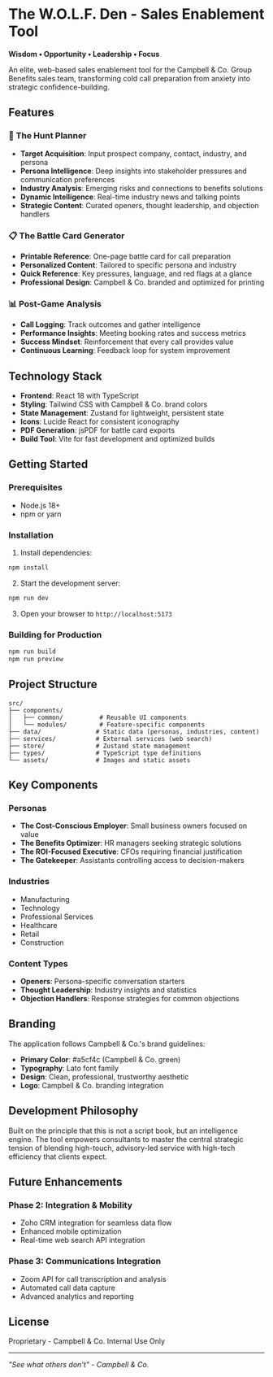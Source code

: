 # The W.O.L.F. Den - Sales Enablement Tool

**Wisdom • Opportunity • Leadership • Focus**

An elite, web-based sales enablement tool for the Campbell & Co. Group Benefits sales team, transforming cold call preparation from anxiety into strategic confidence-building.

## Features

### 🎯 The Hunt Planner
- **Target Acquisition**: Input prospect company, contact, industry, and persona
- **Persona Intelligence**: Deep insights into stakeholder pressures and communication preferences
- **Industry Analysis**: Emerging risks and connections to benefits solutions
- **Dynamic Intelligence**: Real-time industry news and talking points
- **Strategic Content**: Curated openers, thought leadership, and objection handlers

### 📋 The Battle Card Generator
- **Printable Reference**: One-page battle card for call preparation
- **Personalized Content**: Tailored to specific persona and industry
- **Quick Reference**: Key pressures, language, and red flags at a glance
- **Professional Design**: Campbell & Co. branded and optimized for printing

### 📊 Post-Game Analysis
- **Call Logging**: Track outcomes and gather intelligence
- **Performance Insights**: Meeting booking rates and success metrics
- **Success Mindset**: Reinforcement that every call provides value
- **Continuous Learning**: Feedback loop for system improvement

## Technology Stack

- **Frontend**: React 18 with TypeScript
- **Styling**: Tailwind CSS with Campbell & Co. brand colors
- **State Management**: Zustand for lightweight, persistent state
- **Icons**: Lucide React for consistent iconography
- **PDF Generation**: jsPDF for battle card exports
- **Build Tool**: Vite for fast development and optimized builds

## Getting Started

### Prerequisites
- Node.js 18+ 
- npm or yarn

### Installation

1. Install dependencies:
```bash
npm install
```

2. Start the development server:
```bash
npm run dev
```

3. Open your browser to `http://localhost:5173`

### Building for Production

```bash
npm run build
npm run preview
```

## Project Structure

```
src/
├── components/
│   ├── common/          # Reusable UI components
│   └── modules/         # Feature-specific components
├── data/               # Static data (personas, industries, content)
├── services/           # External services (web search)
├── store/              # Zustand state management
├── types/              # TypeScript type definitions
└── assets/             # Images and static assets
```

## Key Components

### Personas
- **The Cost-Conscious Employer**: Small business owners focused on value
- **The Benefits Optimizer**: HR managers seeking strategic solutions
- **The ROI-Focused Executive**: CFOs requiring financial justification
- **The Gatekeeper**: Assistants controlling access to decision-makers

### Industries
- Manufacturing
- Technology  
- Professional Services
- Healthcare
- Retail
- Construction

### Content Types
- **Openers**: Persona-specific conversation starters
- **Thought Leadership**: Industry insights and statistics
- **Objection Handlers**: Response strategies for common objections

## Branding

The application follows Campbell & Co.'s brand guidelines:
- **Primary Color**: #a5cf4c (Campbell & Co. green)
- **Typography**: Lato font family
- **Design**: Clean, professional, trustworthy aesthetic
- **Logo**: Campbell & Co. branding integration

## Development Philosophy

Built on the principle that this is not a script book, but an intelligence engine. The tool empowers consultants to master the central strategic tension of blending high-touch, advisory-led service with high-tech efficiency that clients expect.

## Future Enhancements

### Phase 2: Integration & Mobility
- Zoho CRM integration for seamless data flow
- Enhanced mobile optimization
- Real-time web search API integration

### Phase 3: Communications Integration
- Zoom API for call transcription and analysis
- Automated call data capture
- Advanced analytics and reporting

## License

Proprietary - Campbell & Co. Internal Use Only

---

*"See what others don't" - Campbell & Co.*
